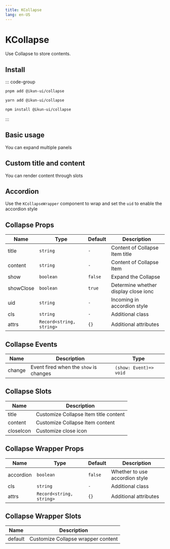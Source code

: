 ```yaml
---
title: KCollapse
lang: en-US
---
```


# KCollapse

Use Collapse to store contents.

## Install

::: code-group

```bash [pnpm]
pnpm add @ikun-ui/collapse
```

```bash [yarn]
yarn add @ikun-ui/collapse
```

```bash [npm]
npm install @ikun-ui/collapse
```

:::

## Basic usage

You can expand multiple panels

<demo src="../../../../example/collapse/basic.svelte" github="Collapse"></demo>

## Custom title and content

You can render content through slots

<demo src="../../../../example/collapse/custom.svelte" github="Collapse"></demo>

## Accordion

Use the `KCollapseWrapper` component to wrap and set the `uid` to enable the accordion style

<demo src="../../../../example/collapse/accordion.svelte" github="Collapse"></demo>

## Collapse Props

| Name      | Type                     | Default | Description                          |
| --------- | ------------------------ | ------- | ------------------------------------ |
| title     | `string`                 | `-`     | Content of Collapse Item title       |
| content   | `string`                 | `-`     | Content of Collapse Item             |
| show      | `boolean`                | `false` | Expand the Collapse                  |
| showClose | `boolean`                | `true`  | Determine whether display close ionc |
| uid       | `string`                 | `-`     | Incoming in accordion style          |
| cls       | `string`                 | `-`     | Additional class                     |
| attrs     | `Record<string, string>` | `{}`    | Additional attributes                |

## Collapse Events

| Name   | Description                            | Type                   |
| ------ | -------------------------------------- | ---------------------- |
| change | Event fired when the `show` is changes | `(show: Event)=> void` |

## Collapse Slots

| Name      | Description                           |
| --------- | ------------------------------------- |
| title     | Customize Collapse Item title content |
| content   | Customize Collapse Item content       |
| closeIcon | Customize close icon                  |

## Collapse Wrapper Props

| Name      | Type                     | Default | Description                    |
| --------- | ------------------------ | ------- | ------------------------------ |
| accordion | `boolean`                | `false` | Whether to use accordion style |
| cls       | `string`                 | `-`     | Additional class               |
| attrs     | `Record<string, string>` | `{}`    | Additional attributes          |

## Collapse Wrapper Slots

| Name    | Description                        |
| ------- | ---------------------------------- |
| default | Customize Collapse wrapper content |
